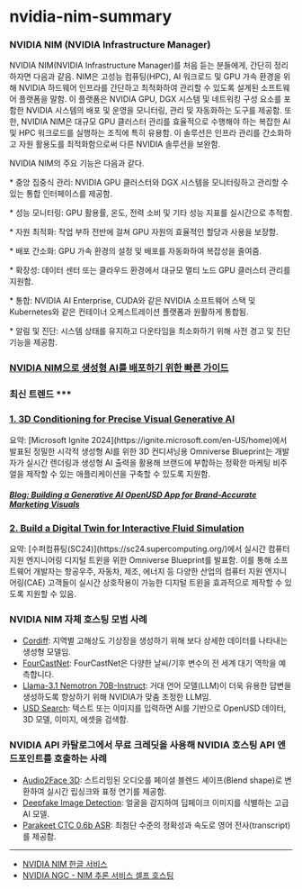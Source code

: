 # nvidia-nim-summary

### NVIDIA NIM (NVIDIA Infrastructure Manager) ###
<p>NVIDIA NIM(NVIDIA Infrastructure Manager)를 처음 듣는 분들에게, 간단히 정리하자면 다음과 같음. NIM은 고성능 컴퓨팅(HPC), AI 워크로드 및 GPU 가속 환경을 위해 NVIDIA 하드웨어 인프라를 간단하고 최적화하여 관리할 수 있도록 설계된 소프트웨어 플랫폼을 말함. 이 플랫폼은 NVIDIA GPU, DGX 시스템 및 네트워킹 구성 요소를 포함한 NVIDIA 시스템의 배포 및 운영을 모니터링, 관리 및 자동화하는 도구를 제공함. 또한, NVIDIA NIM은 대규모 GPU 클러스터 관리를 효율적으로 수행해야 하는 복잡한 AI 및 HPC 워크로드를 실행하는 조직에 특히 유용함. 이 솔루션은 인프라 관리를 간소화하고 자원 활용도를 최적화함으로써 다른 NVIDIA 솔루션을 보완함. </p>

<p>NVIDIA NIM의 주요 기능은 다음과 같다. 
  
<p>* 중앙 집중식 관리: NVIDIA GPU 클러스터와 DGX 시스템을 모니터링하고 관리할 수 있는 통합 인터페이스를 제공함. </p>
<p>* 성능 모니터링: GPU 활용률, 온도, 전력 소비 및 기타 성능 지표를 실시간으로 추적함. </p>
<p>* 자원 최적화: 작업 부하 전반에 걸쳐 GPU 자원의 효율적인 할당과 사용을 보장함. </p>
<p>* 배포 간소화: GPU 가속 환경의 설정 및 배포를 자동화하여 복잡성을 줄여줌. </p>
<p>* 확장성: 데이터 센터 또는 클라우드 환경에서 대규모 멀티 노드 GPU 클러스터 관리를 지원함. </p>
<p>* 통합: NVIDIA AI Enterprise, CUDA와 같은 NVIDIA 소프트웨어 스택 및 Kubernetes와 같은 컨테이너 오케스트레이션 플랫폼과 원활하게 통합됨. </p>
<P>* 알림 및 진단: 시스템 상태를 유지하고 다운타임을 최소화하기 위해 사전 경고 및 진단 기능을 제공함. </P>

### [NVIDIA NIM으로 생성형 AI를 배포하기 위한 빠른 가이드](https://developer.nvidia.com/ko-kr/blog/a-simple-guide-to-deploying-generative-ai-with-nvidia-nim/?ncid=em-anno-720296) ###

### 최신 트렌드 *** 

### [1. 3D Conditioning for Precise Visual Generative AI](https://build.nvidia.com/nvidia/conditioning-for-precise-visual-generative-ai?ncid=em-anno-621294)
<p>요약: [Microsoft Ignite 2024](https://ignite.microsoft.com/en-US/home)에서 발표된 정밀한 시각적 생성형 AI를 위한 3D 컨디셔닝용 Omniverse Blueprint는 개발자가 실시간 렌더링과 생성형 AI 출력을 활용해 브랜드에 부합하는 정확한 마케팅 비주얼을 제작할 수 있는 애플리케이션을 구축할 수 있도록 지원함.</p>

##### [Blog: Building a Generative AI OpenUSD App for Brand-Accurate Marketing Visuals](https://developer.nvidia.com/blog/building-a-generative-ai-openusd-app-for-brand-accurate-marketing-visuals/?ncid=em-anno-706346)

### [2. Build a Digital Twin for Interactive Fluid Simulation](https://build.nvidia.com/nvidia/digital-twins-for-fluid-simulation?ncid=em-anno-769741) 
<p>요약: [수퍼컴퓨팅(SC24)](https://sc24.supercomputing.org/)에서 실시간 컴퓨터 지원 엔지니어링 디지털 트윈을 위한 Omniverse Blueprint를 발표함. 이를 통해 소프트웨어 개발자는 항공우주, 자동차, 제조, 에너지 등 다양한 산업의 컴퓨터 지원 엔지니어링(CAE) 고객들이 실시간 상호작용이 가능한 디지털 트윈을 효과적으로 제작할 수 있도록 지원할 수 있음.</p>

### NVIDIA NIM 자체 호스팅 모범 사례 ###
* [Cordiff](https://build.nvidia.com/nvidia/corrdiff?ncid=em-anno-300376): 지역별 고해상도 기상장을 생성하기 위해 보다 상세한 데이터를 나타내는 생성형 모델임. 
* [FourCastNet](https://build.nvidia.com/nvidia/fourcastnet?ncid=em-anno-513177): FourCastNet은 다양한 날씨/기후 변수의 전 세계 대기 역학을 예측합니다.
* [Llama-3.1 Nemotron 70B-Instruct](https://build.nvidia.com/nvidia/llama-3_1-nemotron-70b-instruct?ncid=em-anno-218061): 거대 언어 모델(LLM)이 더욱 유용한 답변을 생성하도록 향상하기 위해 NVIDIA가 맞춤 조정한 LLM임. 
* [USD Search](https://build.nvidia.com/nvidia/usdsearch?ncid=em-anno-409649): 텍스트 또는 이미지를 입력하면 AI를 기반으로 OpenUSD 데이터, 3D 모델, 이미지, 에셋을 검색함. 

### NVIDIA API 카탈로그에서 무료 크레딧을 사용해 NVIDIA 호스팅 API 엔드포인트를 호출하는 사례 ###

* [Audio2Face 3D](https://build.nvidia.com/nvidia/audio2face-3d?ncid=em-anno-743715): 스트리밍된 오디오를 페이셜 블렌드 셰이프(Blend shape)로 변환하여 실시간 립싱크와 표정 연기를 제공함.
* [Deepfake Image Detection](https://build.nvidia.com/hive/deepfake-image-detection?ncid=em-anno-709972): 얼굴을 감지하여 딥페이크 이미지를 식별하는 고급 AI 모델.
* [Parakeet CTC 0.6b ASR](https://build.nvidia.com/nvidia/parakeet-ctc-0_6b-asr?ncid=em-anno-357672): 최첨단 수준의 정확성과 속도로 영어 전사(transcript)를 제공함.

---------------------------------------------------------------
* [NVIDIA NIM 한글 서비스](https://www.nvidia.com/ko-kr/ai/)
* [NVIDIA NGC - NIM 추론 서비스 셀프 호스팅](https://catalog.ngc.nvidia.com/?filters=nvidia_nim%7CNVIDIA+NIM%7Cnimmcro_nvidia_nim&orderBy=scoreDESC&query=+&page=&pageSize=&ncid=em-anno-211057)
  
